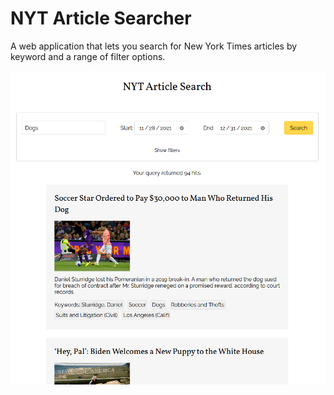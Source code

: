 # NYT Article Searcher
A web application that lets you search for New York Times articles by keyword and a range of filter options.

![A screenshot of the app](/assets/images/nyt_search_screenshot.png)